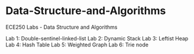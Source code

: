 # Data-Structure-and-Algorithms
ECE250 Labs - Data Structure and Algorithms


Lab 1: Double-sentinel-linked-list
Lab 2: Dynamic Stack
Lab 3: Leftist Heap
Lab 4: Hash Table
Lab 5: Weighted Graph
Lab 6: Trie node
